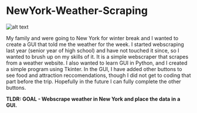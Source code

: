# NewYork-Weather-Scraping
![alt text](https://ihg.scene7.com/is/image/ihg/even-hotels-new-york-5829088610-2x1?wid=2880&hei=1440&fit=crop,1&qlt=85,0&resMode=sharp2&op_usm=1.75,0.9,2,0)

My family and were going to New York for winter break and I wanted to create a GUI that told me the weather for the week. I started webscraping last year (senior year of high school) and have not touched it since, so I wanted to brush up on my skills of it. It is a simple webscraper that scrapes from a weather website. I also wanted to learn GUI in Python, and I created a simple program using Tkinter. In the GUI, I have added other buttons to see food and attraction reccomendations, though I did not get to coding that part before the trip. Hopefully in the future I can fully complete the other buttons. 

**TLDR:
GOAL - Webscrape weather in New York and place the data in a GUI.** 
